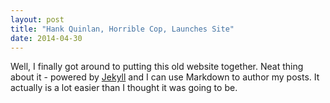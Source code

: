 ```yaml
---
layout: post
title: "Hank Quinlan, Horrible Cop, Launches Site"
date: 2014-04-30
---
```



Well, I finally got around to putting this old website together. Neat thing about it - powered by [Jekyll](http://jekyllrb.com) and I can use Markdown to author my posts. It actually is a lot easier than I thought it was going to be.
